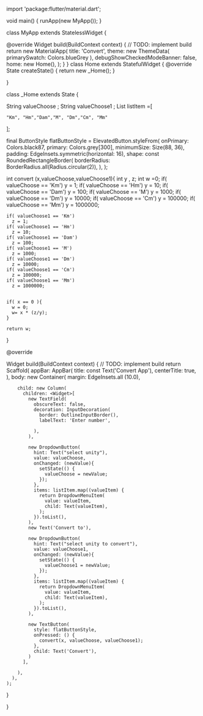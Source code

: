 import 'package:flutter/material.dart';

void main() {
  runApp(new MyApp());
}

class MyApp extends StatelessWidget {

  @override
  Widget build(BuildContext context) {
    // TODO: implement build
    return new MaterialApp(
      title: 'Convert',
      theme: new ThemeData(
          primarySwatch: Colors.blueGrey
      ),
      debugShowCheckedModeBanner: false,
      home: new Home(),
    );
  }
}
class Home extends StatefulWidget {
  @override
  State<StatefulWidget> createState() {
    return new _Home();
  }

}

class _Home extends State<Home> {

  String valueChoose ;
  String valueChoose1 ;
  List listItem =[

    "Km", "Hm","Dam","M", "Dm","Cm", "Mm"
  ];

  final ButtonStyle flatButtonStyle =  ElevatedButton.styleFrom(
  onPrimary: Colors.black87,
  primary: Colors.grey[300],
  minimumSize: Size(88, 36),
  padding: EdgeInsets.symmetric(horizontal: 16),
  shape: const RoundedRectangleBorder(
  borderRadius: BorderRadius.all(Radius.circular(2)),
    ),
  );


  int convert (x,valueChoose,valueChoose1){
    int y , z;
    int w =0;
    if( valueChoose == 'Km')
      y = 1;
    if( valueChoose == 'Hm')
      y = 10;
    if( valueChoose == 'Dam')
      y = 100;
    if( valueChoose == 'M')
      y = 1000;
    if( valueChoose == 'Dm')
      y = 10000;
    if( valueChoose == 'Cm')
      y = 100000;
    if( valueChoose == 'Mm')
      y = 1000000;

    if( valueChoose1 == 'Km')
      z = 1;
    if( valueChoose1 == 'Hm')
      z = 10;
    if( valueChoose1 == 'Dam')
      z = 100;
    if( valueChoose1 == 'M')
      z = 1000;
    if( valueChoose1 == 'Dm')
      z = 10000;
    if( valueChoose1 == 'Cm')
      z = 100000;
    if( valueChoose1 == 'Mm')
      z = 1000000;


    if( x == 0 ){
      w = 0;
      w= x * (z/y);
    }

    return w;
  }

  @override

  Widget build(BuildContext context) {
    // TODO: implement build
    return Scaffold(
        appBar: AppBar(
          title: const Text('Convert App'),
          centerTitle: true,
        ),
      body: new Container(
        margin: EdgeInsets.all (10.0),


        child: new Column(
          children: <Widget>[
            new TextField(
              obscureText: false,
              decoration: InputDecoration(
                border: OutlineInputBorder(),
                labelText: 'Enter number',

              ),
            ),

            new DropdownButton(
              hint: Text("select unity"),
              value: valueChoose,
              onChanged: (newValue){
                setState(() {
                  valueChoose = newValue;
                });
              },
              items: listItem.map((valueItem) {
                return DropdownMenuItem(
                  value: valueItem,
                  child: Text(valueItem),
                );
              }).toList(),
            ),
            new Text('Convert to'),

            new DropdownButton(
              hint: Text("select unity to convert"),
              value: valueChoose1,
              onChanged: (newValue){
                setState(() {
                  valueChoose1 = newValue;
                });
              },
              items: listItem.map((valueItem) {
                return DropdownMenuItem(
                  value: valueItem,
                  child: Text(valueItem),
                );
              }).toList(),
            ),

            new TextButton(
              style: flatButtonStyle,
              onPressed: () {
                convert(x, valueChoose, valueChoose1);
              },
              child: Text('Convert'),
            )
          ],

        ),
      ),
    );
  }


}
